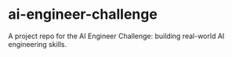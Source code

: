# ai-engineer-challenge
A project repo for the AI Engineer Challenge: building real-world AI engineering skills.
